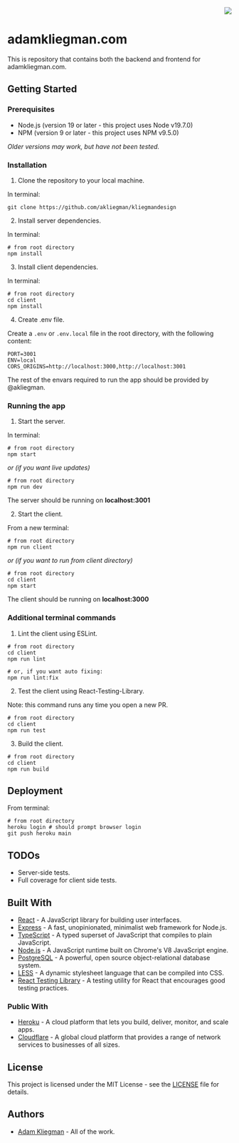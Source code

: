 <p align="right">
  <img src="https://img.shields.io/npm/l/express" />
</p>

# adamkliegman.com

This is repository that contains both the backend and frontend for adamkliegman.com.

## Getting Started

### Prerequisites

- Node.js (version 19 or later - this project uses Node v19.7.0)
- NPM (version 9 or later - this project uses NPM v9.5.0)

_Older versions may work, but have not been tested._

### Installation

1. Clone the repository to your local machine.

In terminal:

```
git clone https://github.com/akliegman/kliegmandesign
```

2. Install server dependencies.

In terminal:

```
# from root directory
npm install
```

3. Install client dependencies.

In terminal:

```
# from root directory
cd client
npm install
```

4. Create .env file.

Create a `.env` or `.env.local` file in the root directory, with the following content:

```
PORT=3001
ENV=local
CORS_ORIGINS=http://localhost:3000,http://localhost:3001
```

The rest of the envars required to run the app should be provided by @akliegman.

### Running the app

1. Start the server.

In terminal:

```
# from root directory
npm start
```

_or (if you want live updates)_

```
# from root directory
npm run dev
```

The server should be running on **localhost:3001**

2. Start the client.

From a new terminal:

```
# from root directory
npm run client
```

_or (if you want to run from client directory)_

```
# from root directory
cd client
npm start
```

The client should be running on **localhost:3000**

### Additional terminal commands

1. Lint the client using ESLint.

```
# from root directory
cd client
npm run lint

# or, if you want auto fixing:
npm run lint:fix
```

2. Test the client using React-Testing-Library.

Note: this command runs any time you open a new PR.

```
# from root directory
cd client
npm run test
```

3. Build the client.

```
# from root directory
cd client
npm run build
```

## Deployment

From terminal:

```
# from root directory
heroku login # should prompt browser login
git push heroku main
```

## TODOs

- Server-side tests.
- Full coverage for client side tests.

## Built With

- [React](https://reactjs.org/) - A JavaScript library for building user interfaces.
- [Express](https://expressjs.com/) - A fast, unopinionated, minimalist web framework for Node.js.
- [TypeScript](https://www.typescriptlang.org/) - A typed superset of JavaScript that compiles to plain JavaScript.
- [Node.js](https://nodejs.org/) - A JavaScript runtime built on Chrome's V8 JavaScript engine.
- [PostgreSQL](https://www.postgresql.org/) - A powerful, open source object-relational database system.
- [LESS](http://lesscss.org/) - A dynamic stylesheet language that can be compiled into CSS.
- [React Testing Library](https://testing-library.com/docs/react-testing-library/intro/) - A testing utility for React that encourages good testing practices.

### Public With

- [Heroku](https://www.heroku.com/) - A cloud platform that lets you build, deliver, monitor, and scale apps.
- [Cloudflare](https://www.cloudflare.com/) - A global cloud platform that provides a range of network services to businesses of all sizes.

## License

This project is licensed under the MIT License - see the [LICENSE](LICENSE.txt) file for details.

## Authors

- [Adam Kliegman](https://github.com/akliegman) - All of the work.
